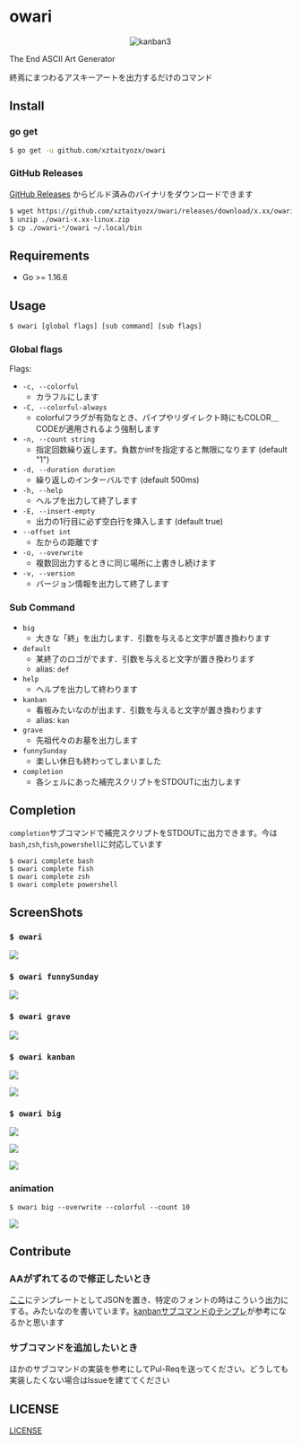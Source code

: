 # owari
<center>
  <img src="img/kanban3.png" alt="kanban3">
</center>

The End ASCII Art Generator

終焉にまつわるアスキーアートを出力するだけのコマンド

## Install
### go get
```sh
$ go get -u github.com/xztaityozx/owari
```

### GitHub Releases
[GitHub Releases](https://github.com/xztaityozx/owari/releases) からビルド済みのバイナリをダウンロードできます
```sh
$ wget https://github.com/xztaityozx/owari/releases/download/x.xx/owari-x.xx-linux.zip
$ unzip ./owari-x.xx-linux.zip
$ cp ./owari-*/owari ~/.local/bin
```

## Requirements
- Go >= 1.16.6

## Usage

```sh
$ owari [global flags] [sub command] [sub flags]
```

### Global flags
Flags:

- `-c, --colorful`            
  - カラフルにします
- `-C, --colorful-always`     
  - colorfulフラグが有効なとき、パイプやリダイレクト時にもCOLOR＿CODEが適用されるよう強制します
- `-n, --count string`        
  - 指定回数繰り返します。負数かinfを指定すると無限になります (default "1")
- `-d, --duration duration`   
  - 繰り返しのインターバルです (default 500ms)
- `-h, --help`                
  - ヘルプを出力して終了します
- `-E, --insert-empty`        
  - 出力の1行目に必ず空白行を挿入します (default true)
- `--offset int`              
  - 左からの距離です
- `-o, --overwrite`           
  - 複数回出力するときに同じ場所に上書きし続けます
- `-v, --version`             
  - バージョン情報を出力して終了します


### Sub Command
- `big`
    - 大きな「終」を出力します．引数を与えると文字が置き換わります
- `default`
    - 某終了のロゴがでます．引数を与えると文字が置き換わります
    - alias: `def`
- `help`
    - ヘルプを出力して終わります
- `kanban`
    - 看板みたいなのが出ます．引数を与えると文字が置き換わります
    - alias: `kan`
- `grave`
    - 先祖代々のお墓を出力します
- `funnySunday`
    - 楽しい休日も終わってしまいました
- `completion`
    - 各シェルにあった補完スクリプトをSTDOUTに出力します

## Completion
`completion`サブコマンドで補完スクリプトをSTDOUTに出力できます。今は`bash`,`zsh`,`fish`,`powershell`に対応しています

```shell
$ owari complete bash
$ owari complete fish
$ owari complete zsh
$ owari complete powershell
```

## ScreenShots
### `$ owari`
![](./img/owari-default.png)

### `$ owari funnySunday`
![](./img/funnySunday.png)

### `$ owari grave`
![](./img/grave.png)

### `$ owari kanban`
![](./img/kanban1.png)

![](./img/kanban2.png)

### `$ owari big`
![](./img/big.PNG)

![](./img/big2.PNG)

![](./img/big3.PNG)

### animation
```shell
$ owari big --overwrite --colorful --count 10
```

![](./img/big-anim.gif)

## Contribute
### AAがずれてるので修正したいとき
[ここ](./aa/arts/raw)にテンプレートとしてJSONを置き、特定のフォントの時はこういう出力にする。みたいなのを書いています。[kanbanサブコマンドのテンプレ](./aa/arts/raw/kanban.json)が参考になるかと思います

### サブコマンドを追加したいとき
ほかのサブコマンドの実装を参考にしてPul-Reqを送ってください。どうしても実装したくない場合はIssueを建ててください

## LICENSE
[LICENSE](./LICENSE)

